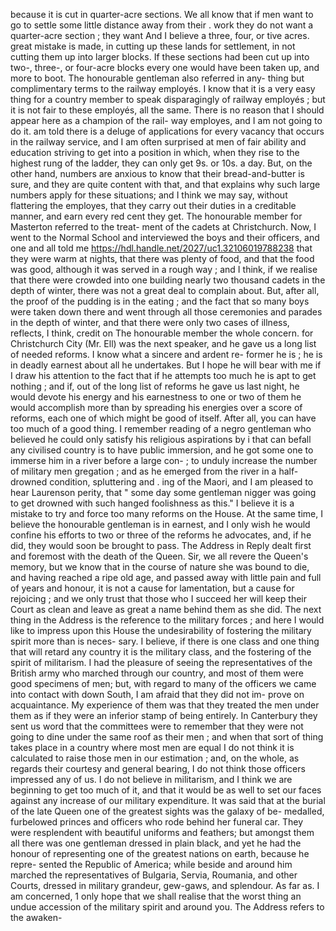 because it is cut in quarter-acre sections. We all know that if men want to go to settle some little distance away from their . work they do not want a quarter-acre section ; they want And I believe a three, four, or tive acres. great mistake is made, in cutting up these lands for settlement, in not cutting them up into larger blocks. If these sections had been cut up into two-, three-, or four-acre blocks every one would have been taken up, and more to boot. The honourable gentleman also referred in any- thing but complimentary terms to the railway employés. I know that it is a very easy thing for a country member to speak disparagingly of railway employés ; but it is not fair to these employés, all the same. There is no reason that I should appear here as a champion of the rail- way employes, and I am not going to do it. am told there is a deluge of applications for every vacancy that occurs in the railway service, and I am often surprised at men of fair ability and education striving to get into a position in which, when they rise to the highest rung of the ladder, they can only get 9s. or 10s. a day. But, on the other hand, numbers are anxious to know that their bread-and-butter is sure, and they are quite content with that, and that explains why such large numbers apply for these situations; and I think we may say, without flattering the employes, that they carry out their duties in a creditable manner, and earn every red cent they get. The honourable member for Masterton referred to the treat- ment of the cadets at Christchurch. Now, I went to the Normal School and interviewed the boys and their officers, and one and all told me https://hdl.handle.net/2027/uc1.32106019788238 that they were warm at nights, that there was plenty of food, and that the food was good, although it was served in a rough way ; and I think, if we realise that there were crowded into one building nearly two thousand cadets in the depth of winter, there was not a great deal to complain about. But, after all, the proof of the pudding is in the eating ; and the fact that so many boys were taken down there and went through all those ceremonies and parades in the depth of winter, and that there were only two cases of illness, reflects, I think, credit on The honourable member the whole concern. for Christchurch City (Mr. Ell) was the next speaker, and he gave us a long list of needed reforms. I know what a sincere and ardent re- former he is ; he is in deadly earnest about all he undertakes. But I hope he will bear with me if I draw his attention to the fact that if he attempts too much he is apt to get nothing ; and if, out of the long list of reforms he gave us last night, he would devote his energy and his earnestness to one or two of them he would accomplish more than by spreading his energies over a score of reforms, each one of which might be good of itself. After all, you can have too much of a good thing. I remember reading of a negro gentleman who believed he could only satisfy his religious aspirations by i that can befall any civilised country is to have public immersion, and he got some one to immerse him in a river before a large con- ; to unduly increase the number of military men gregation ; and as he emerged from the river in a half-drowned condition, spluttering and . ing of the Maori, and I am pleased to hear Laurenson perity, that " some day some gentleman nigger was going to get drowned with such hanged foolishness as this." I believe it is a mistake to try and force too many reforms on the House. At the same time, I believe the honourable gentleman is in earnest, and I only wish he would confine his efforts to two or three of the reforms he advocates, and, if he did, they would soon be brought to pass. The Address in Reply dealt first and foremost with the death of the Queen. Sir, we all revere the Queen's memory, but we know that in the course of nature she was bound to die, and having reached a ripe old age, and passed away with little pain and full of years and honour, it is not a cause for lamentation, but a cause for rejoicing ; and we only trust that those who I succeed her will keep their Court as clean and leave as great a name behind them as she did. The next thing in the Address is the reference to the military forces ; and here I would like to impress upon this House the undesirability of fostering the military spirit more than is neces- sary. I believe, if there is one class and one thing that will retard any country it is the military class, and the fostering of the spirit of militarism. I had the pleasure of seeing the representatives of the British army who marched through our country, and most of them were good specimens of men; but, with regard to many of the officers we came into contact with down South, I am afraid that they did not im- prove on acquaintance. My experience of them was that they treated the men under them as if they were an inferior stamp of being entirely. In Canterbury they sent us word that the committees were to remember that they were not going to dine under the same roof as their men ; and when that sort of thing takes place in a country where most men are equal I do not think it is calculated to raise those men in our estimation ; and, on the whole, as regards their courtesy and general bearing, I do not think those officers impressed any of us. I do not believe in militarism, and I think we are beginning to get too much of it, and that it would be as well to set our faces against any increase of our military expenditure. It was said that at the burial of the late Queen one of the greatest sights was the galaxy of be- medalled, furbelowed princes and officers who rode behind her funeral car. They were resplendent with beautiful uniforms and feathers; but amongst them all there was one gentleman dressed in plain black, and yet he had the honour of representing one of the greatest nations on earth, because he repre- sented the Republic of America; while beside and around him marched the representatives of Bulgaria, Servia, Roumania, and other Courts, dressed in military grandeur, gew-gaws, and splendour. As far as. I am concerned, 1 only hope that we shall realise that the worst thing an undue accession of the military spirit and around you. The Address refers to the awaken- 